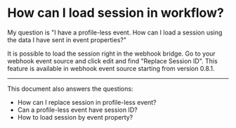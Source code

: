 # How can I load session in workflow?

My question is "I have a profile-less event. How can I load a session using the data I have sent in event properties?"

It is possible to load the session right in the webhook bridge. Go to your webhook event source and click edit and
find "Replace Session ID". This feature is available in webhook event source starting from version 0.8.1.

---
This document also answers the questions:

- How can I replace session in profile-less event?
- Can a profile-less event have session ID?
- How to load session by event property?